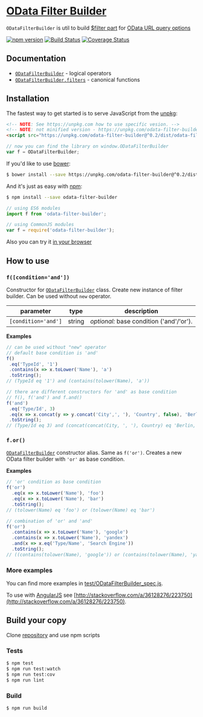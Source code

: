 # [OData Filter Builder](https://bodia-uz.github.io/odata-filter-builder)
`ODataFilterBuilder` is util to build
[$filter part](http://docs.oasis-open.org/odata/odata/v4.0/errata02/os/complete/part2-url-conventions/odata-v4.0-errata02-os-part2-url-conventions-complete.html#_Toc406398094)
for
[OData URL query options](http://docs.oasis-open.org/odata/odata/v4.0/errata02/os/complete/part2-url-conventions/odata-v4.0-errata02-os-part2-url-conventions-complete.html)

[![npm version](https://img.shields.io/npm/v/odata-filter-builder.svg?style=flat-square)](https://www.npmjs.com/package/odata-filter-builder)
[![Build Status](https://travis-ci.org/bodia-uz/odata-filter-builder.svg?branch=master)](https://travis-ci.org/bodia-uz/odata-filter-builder)
[![Coverage Status](https://coveralls.io/repos/github/bodia-uz/odata-filter-builder/badge.svg?branch=master)](https://coveralls.io/github/bodia-uz/odata-filter-builder?branch=master)

## Documentation
* [`ODataFilterBuilder`](https://bodia-uz.github.io/odata-filter-builder/ODataFilterBuilder.html) - logical operators
* [`ODataFilterBuilder.filters`](https://bodia-uz.github.io/odata-filter-builder/ODataFilterBuilder.functions.html) - canonical functions

## Installation

The fastest way to get started is to serve JavaScript from the [unpkg](https://unpkg.com):

```html
<!-- NOTE: See https://unpkg.com how to use specific vesion. -->
<!-- NOTE: not minified version - https://unpkg.com/odata-filter-builder@^0.2/dist/odata-filter-builder.js -->
<script src="https://unpkg.com/odata-filter-builder@^0.2/dist/odata-filter-builder.min.js"></script>
```

```js
// now you can find the library on window.ODataFilterBuilder
var f = ODataFilterBuilder;
```

If you'd like to use [bower](http://bower.io):

```sh
$ bower install --save https://unpkg.com/odata-filter-builder@^0.2/dist/odata-filter-builder.js
```

And it's just as easy with [npm](http://npmjs.com):

```sh
$ npm install --save odata-filter-builder
```
```js
// using ES6 modules
import f from 'odata-filter-builder';
```
```js
// using CommonJS modules
var f = require('odata-filter-builder');
```

Also you can try it [in your browser](https://jsbin.com/lovate/edit?html,js,console)

## How to use

### `f([condition='and'])`

Constructor for [`ODataFilterBuilder`](https://bodia-uz.github.io/odata-filter-builder/ODataFilterBuilder.html) class. Create new instance of filter builder.
Can be used without `new` operator.

| parameter           | type   | description                                |
| ------------------- | ------ | ------------------------------------------ |
| `[condition='and']` | string | _optional:_ base condition ('and'/'or'). |

**Examples**
```js
// can be used without "new" operator
// default base condition is 'and'
f()
 .eq('TypeId', '1')
 .contains(x => x.toLower('Name'), 'a')
 .toString();
// (TypeId eq '1') and (contains(tolower(Name), 'a'))
```
```js
// there are different constructors for 'and' as base condition
// f(), f('and') and f.and()
f('and')
 .eq('Type/Id', 3)
 .eq(x => x.concat(y => y.concat('City',', '), 'Country', false), 'Berlin, Germany')
 .toString();
// (Type/Id eq 3) and (concat(concat(City, ', '), Country) eq 'Berlin, Germany')
```

### `f.or()`

[`ODataFilterBuilder`](https://bodia-uz.github.io/odata-filter-builder/ODataFilterBuilder.html)
constructor alias.
Same as  `f('or')`.
Creates a new OData filter builder with `'or'` as base condition.

**Examples**

```js
// 'or' condition as base condition
f('or')
  .eq(x => x.toLower('Name'), 'foo')
  .eq(x => x.toLower('Name'), 'bar')
  .toString();
// (tolower(Name) eq 'foo') or (tolower(Name) eq 'bar')
```
```js
// combination of 'or' and 'and'
f('or')
  .contains(x => x.toLower('Name'), 'google')
  .contains(x => x.toLower('Name'), 'yandex')
  .and(x => x.eq('Type/Name', 'Search Engine'))
  .toString();
// ((contains(tolower(Name), 'google')) or (contains(tolower(Name), 'yandex'))) and (Type/Name eq 'Search Engine')
```

### More examples
You can find more examples in [test/ODataFilterBuilder_spec.js](https://github.com/bodia-uz/odata-filter-builder/blob/master/test/ODataFilterBuilder_spec.js).

To use with [AngularJS](https://angularjs.org/) see [http://stackoverflow.com/a/36128276/223750](http://stackoverflow.com/a/36128276/223750).

## Build your copy

Clone [repository](https://github.com/bodia-uz/odata-filter-builder) and use npm scripts


### Tests

```sh
$ npm test
$ npm run test:watch
$ npm run test:cov
$ npm run lint
```

### Build

```sh
$ npm run build
```


